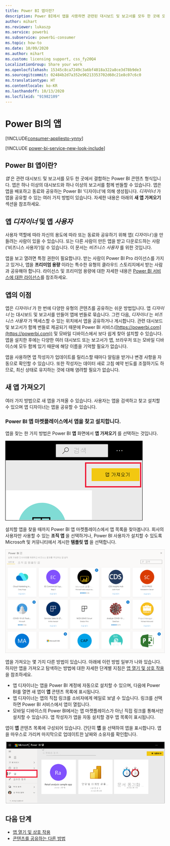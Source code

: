 ```yaml
---
title: Power BI 앱이란?
description: Power BI에서 앱을 사용하면 관련된 대시보드 및 보고서를 모두 한 곳에 모을 수 있습니다.
author: mihart
ms.reviewer: lukaszp
ms.service: powerbi
ms.subservice: powerbi-consumer
ms.topic: how-to
ms.date: 10/09/2020
ms.author: mihart
ms.custom: licensing support, css_fy20Q4
LocalizationGroup: Share your work
ms.openlocfilehash: 15345c8ca7249c3a6bf4018a322a8ce3d78b9de3
ms.sourcegitcommit: 02484b2d7a352e96213353702d60c21e8c07c6c0
ms.translationtype: HT
ms.contentlocale: ko-KR
ms.lasthandoff: 10/13/2020
ms.locfileid: "91982109"
---
```

# <a name="apps-in-power-bi"></a>Power BI의 앱

[!INCLUDE[consumer-appliesto-ynny](../includes/consumer-appliesto-ynny.md)]

[!INCLUDE [power-bi-service-new-look-include](../includes/power-bi-service-new-look-include.md)]

## <a name="what-is-a-power-bi-app"></a>Power BI 앱이란?
*앱* 은 관련 대시보드 및 보고서를 모두 한 곳에서 결합하는 Power BI 콘텐츠 형식입니다. 앱은 하나 이상의 대시보드와 하나 이상의 보고서를 함께 번들할 수 있습니다. 앱은 앱을 배포하고 동료와 공유하는 Power BI ‘디자이너’에 의해 생성됩니다. *디자이너* 가 앱을 공유할 수 있는 여러 가지 방법이 있습니다. 자세한 내용은 아래의 **새 앱 가져오기** 섹션을 참조하세요. 


## <a name="app-designers-and-app-users"></a>앱 *디자이너* 및 앱 *사용자*
사용자 역할에 따라 자신의 용도에 따라 또는 동료와 공유하기 위해 앱( *디자이너* )을 만들려는 사람이 있을 수 있습니다. 또는 다른 사람이 만든 앱을 받고 다운로드하는 사람(‘비즈니스 사용자’)일 수 있습니다. 이 문서는 *비즈니스 사용자* 를 위한 것입니다.

앱을 보고 열려면 특정 권한이 필요합니다. 받는 사람이 Power BI Pro 라이선스를 가지고 있거나, 앱을 **프리미엄 용량** 이라는 특수한 유형의 클라우드 스토리지에서 받는 사람과 공유해야 합니다. 라이선스 및 프리미엄 용량에 대한 자세한 내용은 [Power BI 서비스에 대한 라이선스](end-user-license.md)를 참조하세요.

## <a name="advantages-of-apps"></a>앱의 이점
앱은 *디자이너* 가 한 번에 다양한 유형의 콘텐츠를 공유하는 쉬운 방법입니다. 앱 *디자이너* 는 대시보드 및 보고서를 만들어 앱에 번들로 묶습니다. 그런 다음, *디자이너* 는 *비즈니스 사용자* 가 액세스할 수 있는 위치에서 앱을 공유하거나 게시합니다. 관련 대시보드 및 보고서가 함께 번들로 제공되기 때문에 Power BI 서비스([https://powerbi.com](https://powerbi.com)) 및 모바일 디바이스에서 보다 쉽게 찾아 설치할 수 있습니다. 앱을 설치한 후에는 다양한 여러 대시보드 또는 보고서가 앱, 브라우저 또는 모바일 디바이스에 모두 함께 있기 때문에 해당 이름을 기억할 필요가 없습니다.

앱을 사용하면 앱 작성자가 업데이트를 릴리스할 때마다 알림을 받거나 변경 사항을 자동으로 확인할 수 있습니다. 또한 작성자는 데이터 새로 고침 예약 빈도를 조절하기도 하므로, 최신 상태로 유지하는 것에 대해 염려할 필요가 없습니다. 

<!-- add conceptual art -->
## <a name="get-a-new-app"></a>새 앱 가져오기
여러 가지 방법으로 새 앱을 가져올 수 있습니다. 사용자는 앱을 검색하고 찾고 설치할 수 있으며 앱 디자이너는 앱을 공유할 수 있습니다. 

### <a name="find-and-install-apps-from-the-power-bi-apps-marketplace"></a>Power BI 앱 마켓플레이스에서 앱을 찾고 설치합니다.
앱을 찾는 한 가지 방법은 Power BI **앱** 화면에서 **앱 가져오기** 를 선택하는 것입니다. 

![앱 가져오기 아이콘을 보여 주는 앱 화면의 스크린샷](./media/end-user-apps/power-bi-get-apps-button.png)

설치할 앱을 찾을 때까지 Power BI 앱 마켓플레이스에서 앱 목록을 찾아봅니다. 회사의 사용자만 사용할 수 있는 **조직 앱** 을 선택하거나, Power BI 사용자가 설치할 수 있도록 Microsoft 및 커뮤니티에서 게시한 **템플릿 앱** 을 선택합니다. 

![Power BI 앱 마켓플레이스](./media/end-user-apps/power-bi-app-marketplace.png)

앱을 가져오는 몇 가지 다른 방법이 있습니다. 아래에 이런 방법 일부가 나와 있습니다. 하지만 앱을 가져오고 탐색하는 방법에 대한 자세한 단계별 지침은 [앱 열기 및 상호 작용](end-user-app-view.md)을 참조하세요.

* 앱 디자이너는 앱을 Power BI 계정에 자동으로 설치할 수 있으며, 다음에 Power BI를 열면 새 앱이 **앱** 콘텐츠 목록에 표시됩니다. 
* 앱 디자이너는 앱의 직접 링크를 소비자에게 메일로 보낼 수 있습니다. 링크를 선택하면 Power BI 서비스에서 앱이 열립니다.
* 모바일 디바이스의 Power BI에서는 앱 마켓플레이스가 아닌 직접 링크를 통해서만 설치할 수 있습니다. 앱 작성자가 앱을 자동 설치할 경우 앱 목록이 표시됩니다. 


앱이 **앱** 콘텐츠 목록에 구성되어 있습니다. 간단히 **앱** 을 선택하여 앱을 표시합니다. 앱을 마우스로 가리켜 마지막으로 업데이트한 날짜와 소유자를 확인합니다. 

![Power BI의 앱](./media/end-user-apps/power-bi-apps.png)


## <a name="next-steps"></a>다음 단계
* [앱 열기 및 상호 작용](end-user-app-view.md)
* [콘텐츠를 공유하는 다른 방법](end-user-shared-with-me.md)

